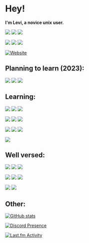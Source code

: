 # Hey!

**I'm Levi, a novice unix user.**

[![](https://img.shields.io/endpoint?url=https://pronoundb.org/shields/612a8abf8ba6fe6c3e1da407&style=for-the-badge&colorA=F331A2&colorB=C71585)](https://en.pronouns.page/he&they)
[![](https://img.shields.io/static/v1?label=%F0%9F%87%AC%F0%9F%87%A7&message=English&colorA=F33158&colorB=CF1B2B&style=for-the-badge)](#) [![](https://img.shields.io/static/v1?label=%F0%9F%87%B8%F0%9F%87%AA&message=Swedish&colorA=3197F3&colorB=006AA7&style=for-the-badge)](#)


[![](https://img.shields.io/twitch/status/levisnoot?colorA=9146FF&colorB=7A31F3&logo=Twitch&logoColor=white&style=for-the-badge)](https://www.twitch.tv/levisnoot)
[![](https://img.shields.io/twitter/follow/LeviSnoot?colorA=31BCF3&colorB=1CA0F1&logo=Twitter&logoColor=white&style=for-the-badge)](https://twitter.com/intent/follow?screen_name=LeviSnoot)
[![](https://img.shields.io/discord/696045001070870568?label=Discord&logo=Discord&logoColor=white&colorA=317BF3&colorB=5865F2&style=for-the-badge)](http://lev1.ml/discord)

[![Website](https://img.shields.io/badge/Website-levi.land-cf0044?style=for-the-badge&colorA=F3314A&colorB=cf0044)](https://levi.land)

## Planning to learn (2023):
[![](https://img.shields.io/badge/.NET-512bd4?logo=dotnet&logoColor=fff&style=for-the-badge)](https://dotnet.microsoft.com/)
[![](https://img.shields.io/badge/C%23-239120?logo=csharp&logoColor=fff&style=for-the-badge)](https://learn.microsoft.com/en-us/dotnet/csharp/)
[![](https://img.shields.io/badge/Visual%20Studio-5c2d91?logo=visualstudio&logoColor=fff&style=for-the-badge)](https://visualstudio.microsoft.com/)

## Learning:
[![](https://img.shields.io/badge/Arch%20Linux-1793D1?logo=arch-linux&logoColor=fff&style=for-the-badge)](https://archlinux.org/)
[![](https://img.shields.io/badge/Debian-A81D33?logo=debian&logoColor=fff&style=for-the-badge)](https://debian.org/)
[![](https://img.shields.io/badge/Docker-2496ED?logo=docker&logoColor=fff&style=for-the-badge)](https://docker.com/)


[![](https://img.shields.io/badge/Git-F05032?logo=git&logoColor=fff&style=for-the-badge)](https://git-scm.com/)
[![](https://img.shields.io/badge/JavaScript-F7DF1E?logo=javascript&logoColor=000&style=for-the-badge)](https://javascript.com/)
[![](https://img.shields.io/badge/Manjaro-35BF5C?logo=manjaro&logoColor=fff&style=for-the-badge)](https://manjaro.org/)


[![](https://img.shields.io/badge/Node.js-339933?logo=nodedotjs&logoColor=fff&style=for-the-badge)](https://nodejs.org/)
[![](https://img.shields.io/badge/NGINX-009639?logo=nginx&logoColor=fff&style=for-the-badge)](https://nginx.com/)
[![](https://img.shields.io/badge/Portainer-13BEF9?logo=portainer&logoColor=fff&style=for-the-badge)](https://portainer.io/)


[![](https://img.shields.io/badge/WordPress-21759B?logo=wordpress&logoColor=fff&style=for-the-badge)](https://wordpress.org/)

## Well versed:
![](https://img.shields.io/badge/Adobe%20After%20Effects-00005b?logo=adobeaftereffects&logoColor=fff&style=for-the-badge)
![](https://img.shields.io/badge/Adobe%20Illustrator-330000?logo=adobeillustrator&logoColor=fff&style=for-the-badge)
![](https://img.shields.io/badge/Adobe%20Photoshop-001e36?logo=adobephotoshop&logoColor=fff&style=for-the-badge)


![](https://img.shields.io/badge/Adobe%20Premiere%20Pro-00005b?logo=adobepremierepro&logoColor=fff&style=for-the-badge)
![](https://img.shields.io/badge/Open%20Broadcaster%20Software-302E31?logo=obsstudio&logoColor=fff&style=for-the-badge)
![](https://img.shields.io/badge/PowerShell-5391FE?logo=powershell&logoColor=fff&style=for-the-badge)


![](https://img.shields.io/badge/Windows-0078D4?logo=windows11&logoColor=fff&style=for-the-badge)
![](https://img.shields.io/badge/Windows%20Terminal-4d4d4d?logo=windowsterminal&logoColor=fff&style=for-the-badge)

## Other:

[![GitHub stats](https://github-readme-stats.vercel.app/api?username=LeviSnoot&hide=stars&theme=dark)](#)[](https://discord.com/users/86612175073869824)

[![Discord Presence](https://lanyard.cnrad.dev/api/86612175073869824)](https://discord.com/users/86612175073869824)

[![Last.fm Activity](https://toru.kio.dev/api/v1/levidragon?theme=dark)](https://last.fm/user/levidragon)
